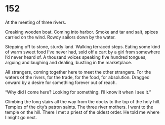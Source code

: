 # 152

At the meeting of three rivers. 

Creaking wooden boat. Coming into harbor. Smoke and tar and salt, spices carried on the wind. Rowdy sailors down by the water.

Stepping off to stone, sturdy land. Walking terraced steps. Eating some kind of warm sweet food I’ve never had, sold off a cart by a girl from somewhere I’d never heard of. A thousand voices speaking five hundred tongues, arguing and laughing and dealing, bustling in the marketplace. 

All strangers, coming together here to meet the other strangers. For the waters of the rivers, for the trade, for the food, for absolution. Dragged onward by a desire for something forever out of reach.

“Why did I come here? Looking for something. I’ll know it when I see it.”

Climbing the long stairs all the way from the docks to the top of the holy hill. Temples of the city’s patron saints. The three river mothers. I went to the temple on the hill. There I met a priest of the oldest order. He told me where I might go next.